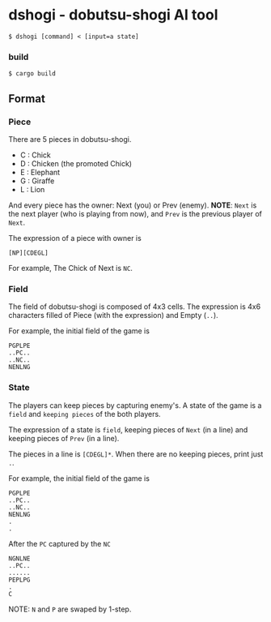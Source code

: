 # dshogi - dobutsu-shogi AI tool

```
$ dshogi [command] < [input=a state]
```

### build

```
$ cargo build
```

## Format

### Piece

There are 5 pieces in dobutsu-shogi.

- C : Chick
- D : Chicken (the promoted Chick)
- E : Elephant
- G : Giraffe
- L : Lion

And every piece has the owner: Next (you) or Prev (enemy).
**NOTE**:
`Next` is the next player (who is playing from now),
and `Prev` is the previous player of `Next`.

The expression of a piece with owner is

```
[NP][CDEGL]
```

For example, The Chick of Next is `NC`.

### Field

The field of dobutsu-shogi is composed of 4x3 cells.
The expression is 4x6 characters
filled of Piece (with the expression) and Empty (`..`).

For example, the initial field of the game is

```
PGPLPE
..PC..
..NC..
NENLNG
```

### State

The players can keep pieces by capturing enemy's.
A state of the game is
a `field` and `keeping pieces` of the both players.

The expression of a state is
`field`,
keeping pieces of `Next` (in a line)
and
keeping pieces of `Prev` (in a line).

The pieces in a line is `[CDEGL]*`.
When there are no keeping pieces, print just `.`.

For example, the initial field of the game is

```
PGPLPE
..PC..
..NC..
NENLNG
.
.
```

After the `PC` captured by the `NC`

```
NGNLNE
..PC..
......
PEPLPG
.
C
```

NOTE: `N` and `P` are swaped by 1-step.
